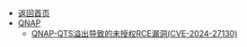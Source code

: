 - [返回首页](/)
- [QNAP](QNAP/)
  - [QNAP-QTS溢出导致的未授权RCE漏洞(CVE-2024-27130)](QNAP/QNAP-QTS溢出导致的未授权RCE漏洞(CVE-2024-27130).md)
